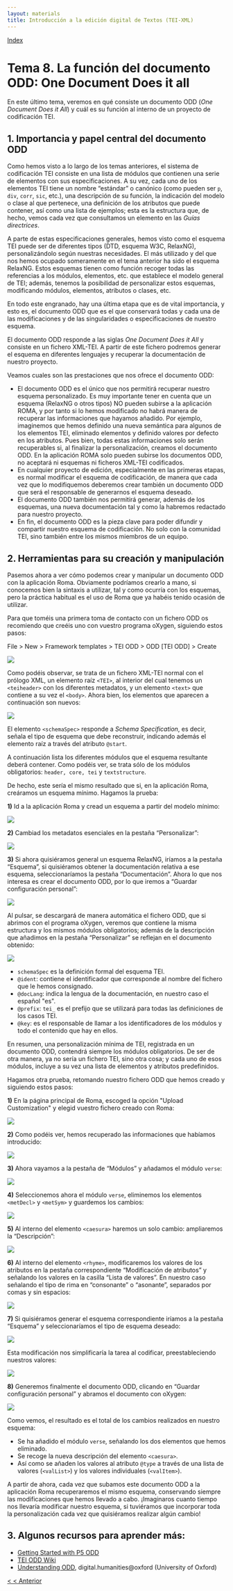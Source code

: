 ```yaml
---
layout: materials
title: Introducción a la edición digital de Textos (TEI-XML)
---
```


<a href="{{ site.url }}/materials/IntroTEI/index.html">Index</a>

# Tema 8. La función del documento ODD: One Document Does it all

En este último tema, veremos en qué consiste un documento ODD (_One Document Does it All_) y cuál es su función al interno de un proyecto de codificación TEI.

## 1. Importancia y papel central del documento ODD

Como hemos visto a lo largo de los temas anteriores, el sistema de codificación TEI consiste en una lista de módulos que contienen una serie de elementos con sus especificaciones. A su vez, cada uno de los elementos TEI tiene un nombre “estándar” o canónico (como pueden ser `p`, `div`, `corr`, `sic`, etc.), una descripción de su función, la indicación del modelo o clase al que pertenece, una definición de los atributos que puede contener, así como una lista de ejemplos; esta es la estructura que, de hecho, vemos cada vez que consultamos un elemento en las _Guías directrices_.

A parte de estas especificaciones generales, hemos visto como el esquema TEI puede ser de diferentes tipos (DTD, esquema W3C, RelaxNG), personalizándolo según nuestras necesidades. El más utilizado y del que nos hemos ocupado someramente en el tema anterior ha sido el esquema RelaxNG. Estos esquemas tienen como función recoger todas las referencias a los módulos, elementos, etc. que establece el modelo general de TEI; además, tenemos la posibilidad de personalizar estos esquemas, modificando módulos, elementos, atributos o clases, etc.

En todo este engranado, hay una última etapa que es de vital importancia, y esto es, el documento ODD que es el que conservará todas y cada una de las modificaciones y de las singularidades o especificaciones de nuestro esquema.

El documento ODD responde a las siglas _One Document Does it All_ y consiste en un fichero XML-TEI. A partir de este fichero podremos generar el esquema en diferentes lenguajes y recuperar la documentación de nuestro proyecto.

Veamos cuales son las prestaciones que nos ofrece el documento ODD:

*   El documento ODD es el único que nos permitirá recuperar nuestro esquema personalizado. Es muy importante tener en cuenta que un esquema (RelaxNG o otros tipos) NO pueden subirse a la aplicación ROMA, y por tanto si lo hemos modificado no habrá manera de recuperar las informaciones que hayamos añadido. Por ejemplo, imaginemos que hemos definido una nueva semántica para algunos de los elementos TEI, eliminado elementos y definido valores por defecto en los atributos. Pues bien, todas estas informaciones solo serán recuperables si, al finalizar la personalización, creamos el documento ODD. En la aplicación ROMA solo pueden subirse los documentos ODD, no aceptará ni esquemas ni ficheros XML-TEI codificados.
*   En cualquier proyecto de edición, especialmente en las primeras etapas, es normal modificar el esquema de codificación, de manera que cada vez que lo modifiquemos deberemos crear también un documento ODD que será el responsable de generarnos el esquema deseado.
*   El documento ODD también nos permitirá generar, además de los esquemas, una nueva documentación tal y como la habremos redactado para nuestro proyecto.
*   En fin, el documento ODD es la pieza clave para poder difundir y compartir nuestro esquema de codificación. No solo con la comunidad TEI, sino también entre los mismos miembros de un equipo.

## 2. Herramientas para su creación y manipulación

Pasemos ahora a ver cómo podemos crear y manipular un documento ODD con la aplicación Roma. Obviamente podríamos crearlo a mano, si conocemos bien la sintaxis a utilizar, tal y como ocurría con los esquemas, pero la práctica habitual es el uso de Roma que ya habéis tenido ocasión de utilizar.

Para que toméis una primera toma de contacto con un fichero ODD os recomiendo que creéis uno con vuestro programa oXygen, siguiendo estos pasos:

File > New > Framework templates > TEI ODD > ODD [TEI ODD] > Create

![](img/01ODD.png)

Como podéis observar, se trata de un fichero XML-TEI normal con el prólogo XML, un elemento raíz `<TEI>`, al interior del cual tenemos un `<teiheader>` con los diferentes metadatos, y un elemento `<text>` que contiene a su vez el `<body>`. Ahora bien, los elementos que aparecen a continuación son nuevos:

![](img/02ODD.png)

El elemento `<schemaSpec>` responde a _Schema Specification_, es decir, señala el tipo de esquema que debe reconstruir, indicando además el elemento raíz a través del atributo `@start`.

A continuación lista los diferentes módulos que el esquema resultante deberá contener. Como podéis ver, se trata sólo de los módulos obligatorios: `header, core, tei` y `textstructure`.

De hecho, este sería el mismo resultado que si, en la aplicación Roma, creáramos un esquema mínimo. Hagamos la prueba:

**1)** Id a la aplicación Roma y cread un esquema a partir del modelo mínimo:

![](img/03ODD.png)

**2)** Cambiad los metadatos esenciales en la pestaña “Personalizar”:

![](img/04ODD.png)

**3)** Si ahora quisiéramos general un esquema RelaxNG, iríamos a la pestaña “Esquema”, si quisiéramos obtener la documentación relativa a ese esquema, seleccionaríamos la pestaña “Documentación”. Ahora lo que nos interesa es crear el documento ODD, por lo que iremos a “Guardar configuración personal”:

![](img/05ODD.png)

Al pulsar, se descargará de manera automática el fichero ODD, que si abrimos con el programa oXygen, veremos que contiene la misma estructura y los mismos módulos obligatorios; además de la descripción que añadimos en la pestaña “Personalizar” se reflejan en el documento obtenido:

![](img/06ODD.png)

*   `schemaSpec` es la definición formal del esquema TEI.
*   `@ident`: contiene el identificador que corresponde al nombre del fichero que le hemos consignado.
*   `@docLang`: indica la lengua de la documentación, en nuestro caso el español "es".
*   `@prefix`: `tei_` es el prefijo que se utilizará para todas las definiciones de los casos TEI.
*   `@key`: es el responsable de llamar a los identificadores de los módulos y todo el contenido que hay en ellos.

En resumen, una personalización mínima de TEI, registrada en un documento ODD, contendrá siempre los módulos obligatorios. De ser de otra manera, ya no sería un fichero TEI, sino otra cosa; y cada uno de esos módulos, incluye a su vez una lista de elementos y atributos predefinidos.

Hagamos otra prueba, retomando nuestro fichero ODD que hemos creado y siguiendo estos pasos:

**1)** En la página principal de Roma, escoged la opción "Upload Customization" y elegid vuestro fichero creado con Roma:

![](img/07ODD.png)

**2)** Como podéis ver, hemos recuperado las informaciones que habíamos introducido:

![](img/08ODD.png)

**3)** Ahora vayamos a la pestaña de “Módulos” y añadamos el módulo `verse`:

![](img/09ODD.png)

**4)** Seleccionemos ahora el módulo `verse`, eliminemos los elementos `<metDecl>` y `<metSym>` y guardemos los cambios:

![](img/10ODD.png)

**5)** Al interno del elemento `<caesura>` haremos un solo cambio: ampliaremos la “Descripción”:

![](img/11ODD.png)

**6)** Al interno del elemento `<rhyme>`, modificaremos los valores de los atributos en la pestaña correspondiente “Modificación de atributos” y señalando los valores en la casilla “Lista de valores”. En nuestro caso señalando el tipo de rima en “consonante” o “asonante”, separados por comas y sin espacios:

![](img/12ODD.png)

**7)** Si quisiéramos generar el esquema correspondiente iríamos a la pestaña “Esquema” y seleccionaríamos el tipo de esquema deseado:

![](img/13ODD.png)

Esta modificación nos simplificaría la tarea al codificar, preestableciendo nuestros valores:

![](img/14ODD.png)

**8)** Generemos finalmente el documento ODD, clicando en “Guardar configuración personal” y abramos el documento con oXygen:

![](img/15ODD.png)

Como vemos, el resultado es el total de los cambios realizados en nuestro esquema:

*   Se ha añadido el módulo `verse`, señalando los dos elementos que hemos eliminado.
*   Se recoge la nueva descripción del elemento `<caesura>`.
*   Así como se añaden los valores al atributo `@type` a través de una lista de valores (`<valList>`) y los valores individuales (`<valItem>`).

A partir de ahora, cada vez que subamos este documento ODD a la aplicación Roma recuperaremos el mismo esquema, conservando siempre las modificaciones que hemos llevado a cabo. ¡Imaginaros cuanto tiempo nos llevaría modificar nuestro esquema, si tuviéramos que incorporar toda la personalización cada vez que quisiéramos realizar algún cambio!

## 3. Algunos recursos para aprender más:

*   [Getting Started with P5 ODD](http://www.tei-c.org/Guidelines/Customization/odds.xml)
*   [TEI ODD Wiki](http://wiki.tei-c.org/index.php/ODD)
*   [Understanding ODD](http://tei.it.ox.ac.uk/Talks/2011-06-18-odd/%20), digital.humanities@oxford (University of Oxford)

[< < Anterior](7.2.html)